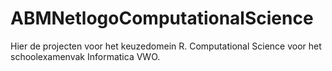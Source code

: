 # ABMNetlogoComputationalScience
Hier de projecten voor het keuzedomein R. Computational Science voor het schoolexamenvak Informatica VWO.
